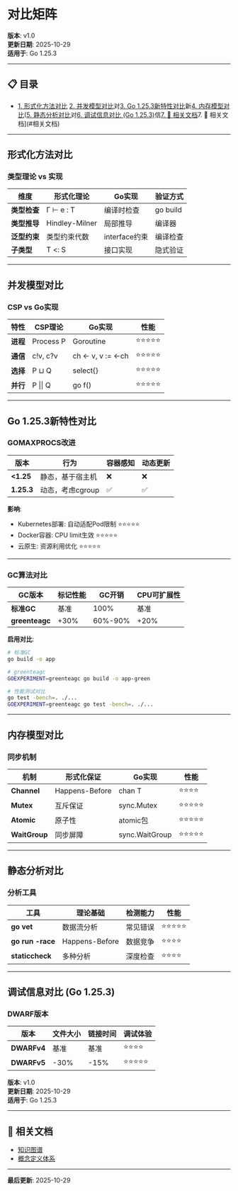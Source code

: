 ﻿# 对比矩阵

**版本**: v1.0  
**更新日期**: 2025-10-29  
**适用于**: Go 1.25.3

---

## 📋 目录

- [1. 形式化方法对比](#1.-形式化方法对比)[2. 并发模型对比](#2.-并发模型对比)对[3. Go 1.25.3新特性对比](#3.-go-1.25.3新特性对比)新[4. 内存模型对比](#4.-内存模型对比)([5. 静态分析对比](#5.-静态分析对比)对[6. 调试信息对比 (Go 1.25.3)](#6.-调试信息对比-go-1.25.3)信[7. 🔗 相关文档](#7.-相关文档)7. 🔗 相关文档](#相关文档)

---

## 形式化方法对比

### 类型理论 vs 实现

| 维度 | 形式化理论 | Go实现 | 验证方式 |
|------|-----------|--------|---------|
| **类型检查** | Γ ⊢ e : T | 编译时检查 | go build |
| **类型推导** | Hindley-Milner | 局部推导 | 编译器 |
| **泛型约束** | 类型约束代数 | interface约束 | 编译检查 |
| **子类型** | T <: S | 接口实现 | 隐式验证 |

---

## 并发模型对比

### CSP vs Go实现

| 特性 | CSP理论 | Go实现 | 性能 |
|------|---------|--------|------|
| **进程** | Process P | Goroutine | ⭐⭐⭐⭐⭐ |
| **通信** | c!v, c?v | ch <- v, v := <-ch | ⭐⭐⭐⭐⭐ |
| **选择** | P ⊔ Q | select{} | ⭐⭐⭐⭐⭐ |
| **并行** | P \|\| Q | go f() | ⭐⭐⭐⭐⭐ |

---

## Go 1.25.3新特性对比

### GOMAXPROCS改进

| 版本 | 行为 | 容器感知 | 动态更新 |
|------|------|---------|---------|
| **<1.25** | 静态，基于宿主机 | ❌ | ❌ |
| **1.25.3** | 动态，考虑cgroup | ✅ | ✅ |

**影响**:

- Kubernetes部署: 自动适配Pod限制 ⭐⭐⭐⭐⭐
- Docker容器: CPU limit生效 ⭐⭐⭐⭐⭐
- 云原生: 资源利用优化 ⭐⭐⭐⭐⭐

---

### GC算法对比

| GC版本 | 标记性能 | GC开销 | CPU可扩展性 |
|--------|---------|--------|------------|
| **标准GC** | 基准 | 100% | 基准 |
| **greenteagc** | +30% | 60%-90% | +20% |

**启用对比**:

```bash
# 标准GC
go build -o app

# greenteagc
GOEXPERIMENT=greenteagc go build -o app-green

# 性能测试对比
go test -bench=. ./...
GOEXPERIMENT=greenteagc go test -bench=. ./...
```

---

## 内存模型对比

### 同步机制

| 机制 | 形式化保证 | Go实现 | 性能 |
|------|-----------|--------|------|
| **Channel** | Happens-Before | chan T | ⭐⭐⭐⭐ |
| **Mutex** | 互斥保证 | sync.Mutex | ⭐⭐⭐⭐⭐ |
| **Atomic** | 原子性 | atomic包 | ⭐⭐⭐⭐⭐ |
| **WaitGroup** | 同步屏障 | sync.WaitGroup | ⭐⭐⭐⭐⭐ |

---

## 静态分析对比

### 分析工具

| 工具 | 理论基础 | 检测能力 | 性能 |
|------|---------|---------|------|
| **go vet** | 数据流分析 | 常见错误 | ⭐⭐⭐⭐⭐ |
| **go run -race** | Happens-Before | 数据竞争 | ⭐⭐⭐⭐ |
| **staticcheck** | 多种分析 | 深度检查 | ⭐⭐⭐⭐ |

---

## 调试信息对比 (Go 1.25.3)

### DWARF版本

| 版本 | 文件大小 | 链接时间 | 调试体验 |
|------|---------|---------|---------|
| **DWARFv4** | 基准 | 基准 | ⭐⭐⭐⭐ |
| **DWARFv5** | -30% | -15% | ⭐⭐⭐⭐⭐ |

**版本**: v1.0  
**更新日期**: 2025-10-29  
**适用于**: Go 1.25.3

---

## 🔗 相关文档

- [知识图谱](./00-知识图谱.md)
- [概念定义体系](./00-概念定义体系.md)

---

**最后更新**: 2025-10-29
